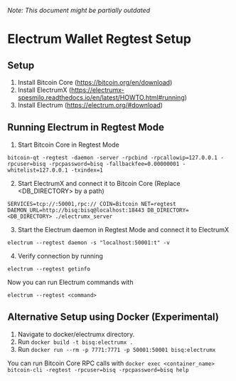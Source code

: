 _Note: This document might be partially outdated_

# Electrum Wallet Regtest Setup

## Setup

1. Install Bitcoin Core (https://bitcoin.org/en/download)
2. Install ElectrumX (https://electrumx-spesmilo.readthedocs.io/en/latest/HOWTO.html#running)
3. Install Electrum (https://electrum.org/#download)

## Running Electrum in Regtest Mode

1. Start Bitcoin Core in Regtest Mode
```
bitcoin-qt -regtest -daemon -server -rpcbind -rpcallowip=127.0.0.1 -rpcuser=bisq -rpcpassword=bisq -fallbackfee=0.00000001 -whitelist=127.0.0.1 -txindex=1
```
2. Start ElectrumX and connect it to Bitcoin Core (Replace <DB_DIRECTORY> by a path)
```
SERVICES=tcp://:50001,rpc:// COIN=Bitcoin NET=regtest DAEMON_URL=http://bisq:bisq@localhost:18443 DB_DIRECTORY=<DB_DIRECTORY> ./electrumx_server
```
3. Start the Electrum daemon in Regtest Mode and connect it to ElectrumX
```
electrum --regtest daemon -s "localhost:50001:t" -v
```
4. Verify connection by running
```
electrum --regtest getinfo
```
Now you can run Electrum commands with
```
electrum --regtest <command>
```

## Alternative Setup using Docker (Experimental)
1. Navigate to docker/electrumx directory.
2. Run `docker build -t bisq:electrumx .`
3. Run `docker run --rm -p 7771:7771 -p 50001:50001 bisq:electrumx`

You can run Bitcoin Core RPC calls with `docker exec <container_name> bitcoin-cli -regtest -rpcuser=bisq -rpcpassword=bisq help`